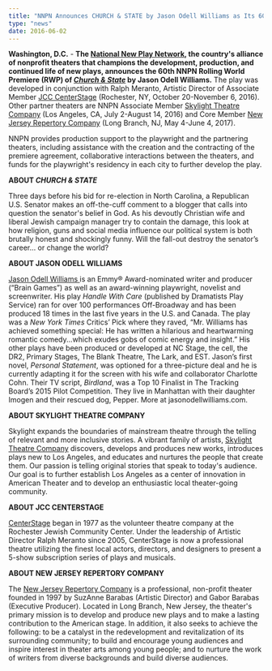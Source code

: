 ```yaml
---
title: "NNPN Announces CHURCH & STATE by Jason Odell Williams as Its 60th Rolling World Premiere "
type: "news"
date: 2016-06-02
---
```


<p><span class="lead-in"><strong>Washington, D.C.</strong> - <strong>The </strong><a href="http://nnpn.org/" rel="nofollow"><strong>National New Play Network</strong></a><strong>, the country's alliance of nonprofit theaters that champions the development, production, and continued life of new plays, announces the 60th NNPN Rolling World Premiere (RWP) of </strong><a href="https://newplayexchange.org/plays/7151/church-state" rel="nofollow"><strong><em>Church &amp; State</em></strong></a><strong> by Jason Odell Williams.</strong> The play was developed in conjunction with Ralph Meranto, Artistic Director of Associate Member <a href="http://jccrochester.org/events/special-events/centerstage-theatre/series-subscriptions" rel="nofollow">JCC CenterStage</a> (Rochester, NY, October 20-November 6, 2016). Other partner theaters are NNPN Associate Member <a href="http://skylighttheatrecompany.com/plays-and-events/political-plays/2016-season-church-state.html" rel="nofollow">Skylight Theatre Company</a> (Los Angeles, CA, July 2-August 14, 2016) and Core Member <a href="http://www.njrep.org/index.htm" rel="nofollow">New Jersey Repertory Company</a> (Long Branch, NJ, May 4-June 4, 2017).</span></p>
<p>NNPN provides production support to the playwright and the partnering theaters, including assistance with the creation and the contracting of the premiere agreement, collaborative interactions between the theaters, and funds for the playwright's residency in each city to further develop the play.</p>
<p><strong>ABOUT <em>CHURCH &amp; STATE</em></strong></p>
<p>Three days before his bid for re-election in North Carolina, a Republican U.S. Senator makes an off-the-cuff comment to a blogger that calls into question the senator's belief in God. As his devoutly Christian wife and liberal Jewish campaign manager try to contain the damage, this look at how religion, guns and social media influence our political system is both brutally honest and shockingly funny. Will the fall-out destroy the senator’s career… or change the world?</p>
<p><strong>ABOUT JASON ODELL WILLIAMS</strong></p>
<p><a href="http://jasonodellwilliams.com/" rel="nofollow">Jason Odell Williams </a>is an Emmy® Award-nominated writer and producer (“Brain Games”) as well as an award-winning playwright, novelist and screenwriter. His play <em>Handle With Care </em>(published by Dramatists Play Service) ran for over 100 performances Off-Broadway and has been produced 18 times in the last five years in the U.S. and Canada. The play was a <em>New York Times </em>Critics’ Pick where they raved, “Mr. Williams has achieved something special: He has written a hilarious and heartwarming romantic comedy...which exudes gobs of comic energy and insight.” His other plays have been produced or developed at NC Stage, the cell, the DR2, Primary Stages, The Blank Theatre, The Lark, and EST. Jason’s first novel, <em>Personal Statement</em>, was optioned for a three-picture deal and he is currently adapting it for the screen with his wife and collaborator Charlotte Cohn. Their TV script, <em>Birdland</em>, was a Top 10 Finalist in The Tracking Board’s 2015 Pilot Competition. They live in Manhattan with their daughter Imogen and their rescued dog, Pepper. More at jasonodellwilliams.com.</p>
<p><strong>ABOUT SKYLIGHT THEATRE COMPANY</strong></p>
<p>Skylight expands the boundaries of mainstream theatre through the telling of relevant and more inclusive stories. A vibrant family of artists, <a href="http://skylighttheatrecompany.com/" rel="nofollow">Skylight Theatre Company</a> discovers, develops and produces new works, introduces plays new to Los Angeles, and educates and nurtures the people that create them. Our passion is telling original stories that speak to today's audience. Our goal is to further establish Los Angeles as a center of innovation in American Theater and to develop an enthusiastic local theater-going community.</p>
<p><strong>ABOUT JCC CENTERSTAGE</strong></p>
<p><a href="http://jccrochester.org/programs-services/by-type/arts-culture/centerstage-theatre/cat.listevents/2016/05/28/-" rel="nofollow">CenterStage</a> began in 1977 as the volunteer theatre company at the Rochester Jewish Community Center. Under the leadership of Artistic Director Ralph Meranto since 2005, CenterStage is now a professional theatre utilizing the finest local actors, directors, and designers to present a 5-show subscription series of plays and musicals.</p>
<p><strong>ABOUT NEW JERSEY REPERTORY COMPANY</strong></p>
<p>The <a href="http://www.njrep.org/" rel="nofollow">New Jersey Repertory Company</a> is a professional, non-profit theater founded in 1997 by SuzAnne Barabas (Artistic Director) and Gabor Barabas (Executive Producer). Located in Long Branch, New Jersey, the theater's primary mission is to develop and produce new plays and to make a lasting contribution to the American stage. In addition, it also seeks to achieve the following: to be a catalyst in the redevelopment and revitalization of its surrounding community; to build and encourage young audiences and inspire interest in theater arts among young people; and to nurture the work of writers from diverse backgrounds and build diverse audiences.</p>
